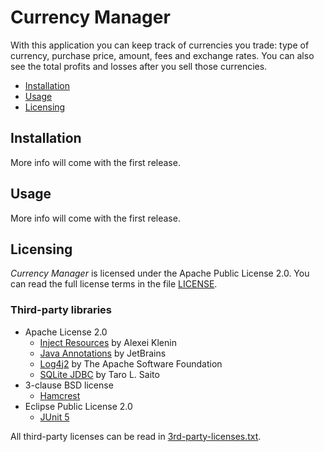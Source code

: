 # Currency Manager
With this application you can keep track of currencies you trade: type of currency, purchase price, amount, fees and exchange rates. You can also see the total profits and losses after you sell those currencies.

* [Installation](#installation)
* [Usage](#usage)
* [Licensing](#licensing)

## Installation
More info will come with the first release.

## Usage
More info will come with the first release.

## Licensing
*Currency Manager* is licensed under the Apache Public License 2.0. You can read the full license terms in the file [LICENSE](LICENSE).

### Third-party libraries
* Apache License 2.0
    * [Inject Resources](https://github.com/hosuaby/inject-resources) by Alexei Klenin
    * [Java Annotations](https://github.com/JetBrains/java-annotations) by JetBrains
    * [Log4j2](https://logging.apache.org/log4j/2.x/index.html) by The Apache Software Foundation
    * [SQLite JDBC](https://github.com/xerial/sqlite-jdbc) by Taro L. Saito
* 3-clause BSD license
    * [Hamcrest](http://hamcrest.org/JavaHamcrest/)
* Eclipse Public License 2.0
    * [JUnit 5](https://junit.org/junit5/)

All third-party licenses can be read in [3rd-party-licenses.txt](3rd-party-licenses.txt).
